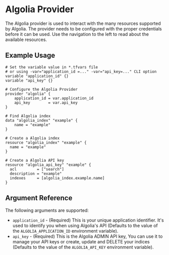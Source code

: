 # Algolia Provider

The Algolia provider is used to interact with the many resources supported by Algolia. The provider needs to be configured with the proper credentials before it can be used.
Use the navigation to the left to read about the available resources.

## Example Usage

```hcl
# Set the variable value in *.tfvars file
# or using -var="application_id =..." -var="api_key=..." CLI option
variable "application_id" {}
variable "api_key" {}

# Configure the Algolia Provider
provider "algolia" {
    application_id = var.application_id
    api_key        = var.api_key
}

# Find Algolia index
data "algolia_index" "example" {
    name = "example"
}

# Create a Algolia index
resource "algolia_index" "example" {
  name = "example"
}

# Create a Algolia API key
resource "algolia_api_key" "example" {
  acl         = ["search"]
  description = "example"
  indexes     = [algolia_index.example.name]
}
```

## Argument Reference

The following arguments are supported:
* `application_id` - (Required) This is your unique application identifier. It's used to identify you when using Algolia's API (Defaults to the value of the `ALGOLIA_APPLICATION_ID` environment variable).
* `api_key` - (Required) This is the Algolia ADMIN API key, You can use it to manage your API keys or create, update and DELETE your indices (Defaults to the value of the `ALGOLIA_API_KEY` environment variable).
